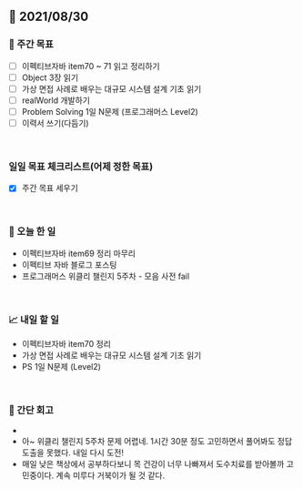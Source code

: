## 📅 2021/08/30


### 👏 주간 목표
- [ ] 이펙티브자바 item70 ~ 71 읽고 정리하기
- [ ] Object 3장 읽기
- [ ] 가상 면접 사례로 배우는 대규모 시스템 설계 기초 읽기
- [ ] realWorld 개발하기
- [ ] Problem Solving 1일 N문제 (프로그래머스 Level2)
- [ ] 이력서 쓰기(다듬기)

<br/>

### 일일 목표 체크리스트(어제 정한 목표)

- [x] 주간 목표 세우기

<br/>

### 💯 오늘 한 일

- 이펙티브자바 item69 정리 마무리
- 이펙티브 자바 블로그 포스팅
- 프로그래머스 위클리 챌린지 5주차 - 모음 사전 fail

  
<br/>

### 📈 내일 할 일

- 이펙티브자바 item70 정리
- 가상 면접 사례로 배우는 대규모 시스템 설계 기초 읽기
- PS 1일 N문제 (Level2)

<br/>

### 🤔 간단 회고

- 
- 아~ 위클리 챌린지 5주차 문제 어렵네. 1시간 30분 정도 고민하면서 풀어봐도 정답 도출을 못했다. 내일 다시 도전!
- 매일 낮은 책상에서 공부하다보니 목 건강이 너무 나빠져서 도수치료를 받아볼까 고민중이다. 계속 미루다 거북이가 될 것 같다. 
  
 


